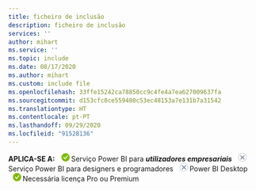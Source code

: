 ```yaml
---
title: ficheiro de inclusão
description: ficheiro de inclusão
services: ''
author: mihart
ms.service: ''
ms.topic: include
ms.date: 08/17/2020
ms.author: mihart
ms.custom: include file
ms.openlocfilehash: 33ffe15242ca78850cc9c4fe4a7ea627009637fa
ms.sourcegitcommit: d153cfc0ce559480c53ec48153a7e131b7a31542
ms.translationtype: HT
ms.contentlocale: pt-PT
ms.lasthandoff: 09/29/2020
ms.locfileid: "91528136"
---
```

<Token>**APLICA-SE A:** ![Aplica-se a.](media/yes.png)Serviço Power BI para ***utilizadores empresariais*** ![Não se aplica a.](media/no.png)Serviço Power BI para designers e programadores ![Não se aplica a.](media/no.png)Power BI Desktop ![Aplica-se a.](media/yes.png)Necessária licença Pro ou Premium </Token>